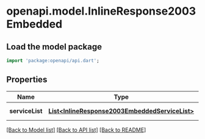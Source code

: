# openapi.model.InlineResponse2003Embedded

## Load the model package
```dart
import 'package:openapi/api.dart';
```

## Properties
Name | Type | Description | Notes
------------ | ------------- | ------------- | -------------
**serviceList** | [**List&lt;InlineResponse2003EmbeddedServiceList&gt;**](InlineResponse2003EmbeddedServiceList.md) |  | [default to []]

[[Back to Model list]](../README.md#documentation-for-models) [[Back to API list]](../README.md#documentation-for-api-endpoints) [[Back to README]](../README.md)


